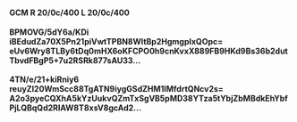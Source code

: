 #### GCM R 20/0c/400 L 20/0c/400
**BPMOVG/5dY6a/KDi**<br/>**iBEdudZa70X5Pn21piVwtTPBN8WItBp2HgmgpIxQOpc=**<br/>**eUv6Wry8TLBy6tDq0mHX6oKFCPO0h9cnKvxX889FB9HKd9Bs36b2dutTbvdFBgP5+7u2RSRk877sAU33...**<br/><br/>
**4TN/e/21+kiRniy6**<br/>**reuyZI20WmScc88TgATN9iygGSdZHM1IMfdrtQNcv2s=**<br/>**A2o3pyeCQXhA5kYzUukvQZmTxSgVB5pMD38YTza5tYbjZbMBdkEhYbfPjLQBqQd2RIAW8T8xsV8gcAd2...**